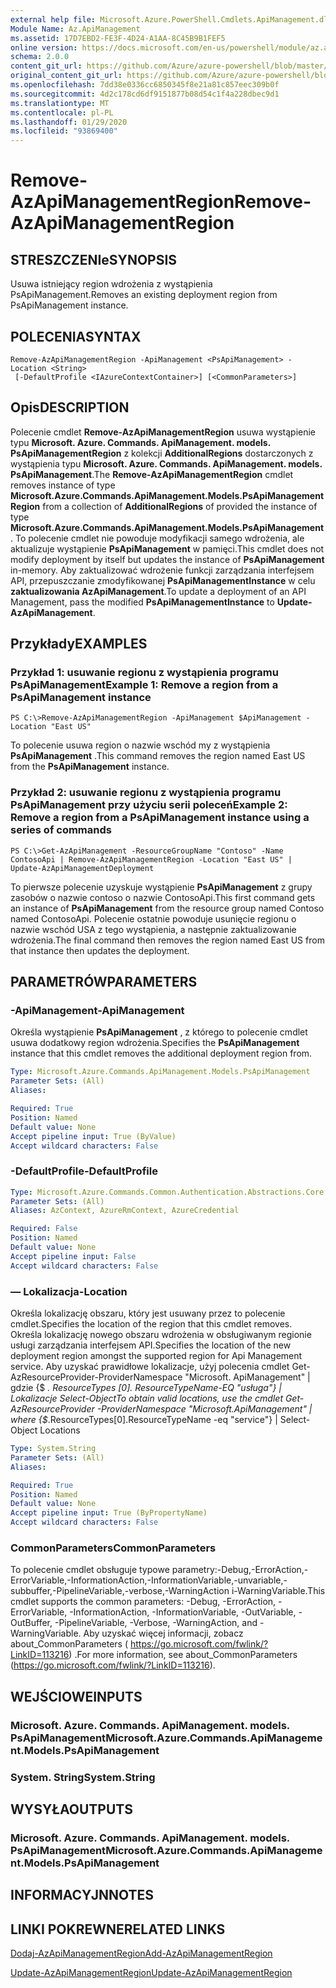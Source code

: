 ```yaml
---
external help file: Microsoft.Azure.PowerShell.Cmdlets.ApiManagement.dll-Help.xml
Module Name: Az.ApiManagement
ms.assetid: 17D7EBD2-FE3F-4D24-A1AA-8C45B9B1FEF5
online version: https://docs.microsoft.com/en-us/powershell/module/az.apimanagement/remove-azapimanagementregion
schema: 2.0.0
content_git_url: https://github.com/Azure/azure-powershell/blob/master/src/ApiManagement/ApiManagement/help/Remove-AzApiManagementRegion.md
original_content_git_url: https://github.com/Azure/azure-powershell/blob/master/src/ApiManagement/ApiManagement/help/Remove-AzApiManagementRegion.md
ms.openlocfilehash: 7dd38e0336cc6850345f8e21a81c857eec309b0f
ms.sourcegitcommit: 4d2c178cd6df9151877b08d54c1f4a228dbec9d1
ms.translationtype: MT
ms.contentlocale: pl-PL
ms.lasthandoff: 01/29/2020
ms.locfileid: "93869400"
---
```

# <span data-ttu-id="3a78b-101">Remove-AzApiManagementRegion</span><span class="sxs-lookup"><span data-stu-id="3a78b-101">Remove-AzApiManagementRegion</span></span>

## <span data-ttu-id="3a78b-102">STRESZCZENIe</span><span class="sxs-lookup"><span data-stu-id="3a78b-102">SYNOPSIS</span></span>
<span data-ttu-id="3a78b-103">Usuwa istniejący region wdrożenia z wystąpienia PsApiManagement.</span><span class="sxs-lookup"><span data-stu-id="3a78b-103">Removes an existing deployment region from PsApiManagement instance.</span></span>

## <span data-ttu-id="3a78b-104">POLECENIA</span><span class="sxs-lookup"><span data-stu-id="3a78b-104">SYNTAX</span></span>

```
Remove-AzApiManagementRegion -ApiManagement <PsApiManagement> -Location <String>
 [-DefaultProfile <IAzureContextContainer>] [<CommonParameters>]
```

## <span data-ttu-id="3a78b-105">Opis</span><span class="sxs-lookup"><span data-stu-id="3a78b-105">DESCRIPTION</span></span>
<span data-ttu-id="3a78b-106">Polecenie cmdlet **Remove-AzApiManagementRegion** usuwa wystąpienie typu **Microsoft. Azure. Commands. ApiManagement. models. PsApiManagementRegion** z kolekcji **AdditionalRegions** dostarczonych z wystąpienia typu **Microsoft. Azure. Commands. ApiManagement. models. PsApiManagement**.</span><span class="sxs-lookup"><span data-stu-id="3a78b-106">The **Remove-AzApiManagementRegion** cmdlet removes instance of type **Microsoft.Azure.Commands.ApiManagement.Models.PsApiManagementRegion** from a collection of **AdditionalRegions** of provided the instance of type **Microsoft.Azure.Commands.ApiManagement.Models.PsApiManagement**.</span></span>
<span data-ttu-id="3a78b-107">To polecenie cmdlet nie powoduje modyfikacji samego wdrożenia, ale aktualizuje wystąpienie **PsApiManagement** w pamięci.</span><span class="sxs-lookup"><span data-stu-id="3a78b-107">This cmdlet does not modify deployment by itself but updates the instance of **PsApiManagement** in-memory.</span></span>
<span data-ttu-id="3a78b-108">Aby zaktualizować wdrożenie funkcji zarządzania interfejsem API, przepuszczanie zmodyfikowanej **PsApiManagementInstance** w celu **zaktualizowania AzApiManagement**.</span><span class="sxs-lookup"><span data-stu-id="3a78b-108">To update a deployment of an API Management, pass the modified **PsApiManagementInstance** to **Update-AzApiManagement**.</span></span>

## <span data-ttu-id="3a78b-109">Przykłady</span><span class="sxs-lookup"><span data-stu-id="3a78b-109">EXAMPLES</span></span>

### <span data-ttu-id="3a78b-110">Przykład 1: usuwanie regionu z wystąpienia programu PsApiManagement</span><span class="sxs-lookup"><span data-stu-id="3a78b-110">Example 1: Remove a region from a PsApiManagement instance</span></span>
```
PS C:\>Remove-AzApiManagementRegion -ApiManagement $ApiManagement -Location "East US"
```

<span data-ttu-id="3a78b-111">To polecenie usuwa region o nazwie wschód my z wystąpienia **PsApiManagement** .</span><span class="sxs-lookup"><span data-stu-id="3a78b-111">This command removes the region named East US from the **PsApiManagement** instance.</span></span>

### <span data-ttu-id="3a78b-112">Przykład 2: usuwanie regionu z wystąpienia programu PsApiManagement przy użyciu serii poleceń</span><span class="sxs-lookup"><span data-stu-id="3a78b-112">Example 2: Remove a region from a PsApiManagement instance using a series of commands</span></span>
```
PS C:\>Get-AzApiManagement -ResourceGroupName "Contoso" -Name ContosoApi | Remove-AzApiManagementRegion -Location "East US" | Update-AzApiManagementDeployment
```

<span data-ttu-id="3a78b-113">To pierwsze polecenie uzyskuje wystąpienie **PsApiManagement** z grupy zasobów o nazwie contoso o nazwie ContosoApi.</span><span class="sxs-lookup"><span data-stu-id="3a78b-113">This first command gets an instance of **PsApiManagement** from the resource group named Contoso named ContosoApi.</span></span>
<span data-ttu-id="3a78b-114">Polecenie ostatnie powoduje usunięcie regionu o nazwie wschód USA z tego wystąpienia, a następnie zaktualizowanie wdrożenia.</span><span class="sxs-lookup"><span data-stu-id="3a78b-114">The final command then removes the region named East US from that instance then updates the deployment.</span></span>

## <span data-ttu-id="3a78b-115">PARAMETRÓW</span><span class="sxs-lookup"><span data-stu-id="3a78b-115">PARAMETERS</span></span>

### <span data-ttu-id="3a78b-116">-ApiManagement</span><span class="sxs-lookup"><span data-stu-id="3a78b-116">-ApiManagement</span></span>
<span data-ttu-id="3a78b-117">Określa wystąpienie **PsApiManagement** , z którego to polecenie cmdlet usuwa dodatkowy region wdrożenia.</span><span class="sxs-lookup"><span data-stu-id="3a78b-117">Specifies the **PsApiManagement** instance that this cmdlet removes the additional deployment region from.</span></span>

```yaml
Type: Microsoft.Azure.Commands.ApiManagement.Models.PsApiManagement
Parameter Sets: (All)
Aliases:

Required: True
Position: Named
Default value: None
Accept pipeline input: True (ByValue)
Accept wildcard characters: False
```

### <span data-ttu-id="3a78b-118">-DefaultProfile</span><span class="sxs-lookup"><span data-stu-id="3a78b-118">-DefaultProfile</span></span>

```yaml
Type: Microsoft.Azure.Commands.Common.Authentication.Abstractions.Core.IAzureContextContainer
Parameter Sets: (All)
Aliases: AzContext, AzureRmContext, AzureCredential

Required: False
Position: Named
Default value: None
Accept pipeline input: False
Accept wildcard characters: False
```

### <span data-ttu-id="3a78b-119">— Lokalizacja</span><span class="sxs-lookup"><span data-stu-id="3a78b-119">-Location</span></span>
<span data-ttu-id="3a78b-120">Określa lokalizację obszaru, który jest usuwany przez to polecenie cmdlet.</span><span class="sxs-lookup"><span data-stu-id="3a78b-120">Specifies the location of the region that this cmdlet removes.</span></span>
<span data-ttu-id="3a78b-121">Określa lokalizację nowego obszaru wdrożenia w obsługiwanym regionie usługi zarządzania interfejsem API.</span><span class="sxs-lookup"><span data-stu-id="3a78b-121">Specifies the location of the new deployment region amongst the supported region for Api Management service.</span></span>
<span data-ttu-id="3a78b-122">Aby uzyskać prawidłowe lokalizacje, użyj polecenia cmdlet Get-AzResourceProvider-ProviderNamespace "Microsoft. ApiManagement" | gdzie {$ _. ResourceTypes [0]. ResourceTypeName-EQ "usługa"} | Lokalizacje Select-Object</span><span class="sxs-lookup"><span data-stu-id="3a78b-122">To obtain valid locations, use the cmdlet Get-AzResourceProvider -ProviderNamespace "Microsoft.ApiManagement" | where {$_.ResourceTypes[0].ResourceTypeName -eq "service"} | Select-Object Locations</span></span>

```yaml
Type: System.String
Parameter Sets: (All)
Aliases:

Required: True
Position: Named
Default value: None
Accept pipeline input: True (ByPropertyName)
Accept wildcard characters: False
```

### <span data-ttu-id="3a78b-123">CommonParameters</span><span class="sxs-lookup"><span data-stu-id="3a78b-123">CommonParameters</span></span>
<span data-ttu-id="3a78b-124">To polecenie cmdlet obsługuje typowe parametry:-Debug,-ErrorAction,-ErrorVariable,-InformationAction,-InformationVariable,-unvariable,-subbuffer,-PipelineVariable,-verbose,-WarningAction i-WarningVariable.</span><span class="sxs-lookup"><span data-stu-id="3a78b-124">This cmdlet supports the common parameters: -Debug, -ErrorAction, -ErrorVariable, -InformationAction, -InformationVariable, -OutVariable, -OutBuffer, -PipelineVariable, -Verbose, -WarningAction, and -WarningVariable.</span></span> <span data-ttu-id="3a78b-125">Aby uzyskać więcej informacji, zobacz about_CommonParameters ( https://go.microsoft.com/fwlink/?LinkID=113216) .</span><span class="sxs-lookup"><span data-stu-id="3a78b-125">For more information, see about_CommonParameters (https://go.microsoft.com/fwlink/?LinkID=113216).</span></span>

## <span data-ttu-id="3a78b-126">WEJŚCIOWE</span><span class="sxs-lookup"><span data-stu-id="3a78b-126">INPUTS</span></span>

### <span data-ttu-id="3a78b-127">Microsoft. Azure. Commands. ApiManagement. models. PsApiManagement</span><span class="sxs-lookup"><span data-stu-id="3a78b-127">Microsoft.Azure.Commands.ApiManagement.Models.PsApiManagement</span></span>

### <span data-ttu-id="3a78b-128">System. String</span><span class="sxs-lookup"><span data-stu-id="3a78b-128">System.String</span></span>

## <span data-ttu-id="3a78b-129">WYSYŁA</span><span class="sxs-lookup"><span data-stu-id="3a78b-129">OUTPUTS</span></span>

### <span data-ttu-id="3a78b-130">Microsoft. Azure. Commands. ApiManagement. models. PsApiManagement</span><span class="sxs-lookup"><span data-stu-id="3a78b-130">Microsoft.Azure.Commands.ApiManagement.Models.PsApiManagement</span></span>

## <span data-ttu-id="3a78b-131">INFORMACYJN</span><span class="sxs-lookup"><span data-stu-id="3a78b-131">NOTES</span></span>

## <span data-ttu-id="3a78b-132">LINKI POKREWNE</span><span class="sxs-lookup"><span data-stu-id="3a78b-132">RELATED LINKS</span></span>

[<span data-ttu-id="3a78b-133">Dodaj-AzApiManagementRegion</span><span class="sxs-lookup"><span data-stu-id="3a78b-133">Add-AzApiManagementRegion</span></span>](./Add-AzApiManagementRegion.md)

[<span data-ttu-id="3a78b-134">Update-AzApiManagementRegion</span><span class="sxs-lookup"><span data-stu-id="3a78b-134">Update-AzApiManagementRegion</span></span>](./Update-AzApiManagementRegion.md)


